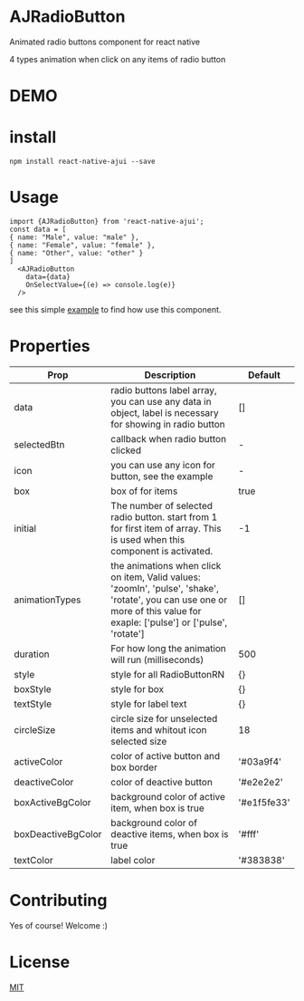 # AJRadioButton
Animated radio buttons component for react native

4 types animation when click on any items of radio button


# DEMO



# install
    npm install react-native-ajui --save
    
# Usage
    import {AJRadioButton} from 'react-native-ajui';
    const data = [
    { name: "Male", value: "male" }, 
    { name: "Female", value: "female" }, 
    { name: "Other", value: "other" }
    ]   
      <AJRadioButton
        data={data}
        OnSelectValue={(e) => console.log(e)}
      />

see this simple [example](https://github.com/sramezani/radio-buttons-react-native/blob/master/example/index.js) to find how use this component.

# Properties

| Prop  | Description | Default |
| ------------- | ------------- | ------------- |
| data  | radio buttons label array, you can use any data in object, label is necessary for showing in radio button | [] |
| selectedBtn  | callback when radio button clicked | - |
| icon  | you can use any icon for button, see the example | - |
| box  | box of for items  | true |
| initial  | The number of selected radio button. start from 1 for first item of array. This is used when this component is activated. | -1 |
| animationTypes  | the animations when click on item, Valid values: 'zoomIn', 'pulse', 'shake', 'rotate', you can use one or more of this value for exaple: ['pulse'] or ['pulse', 'rotate']  | [] |
| duration  | For how long the animation will run (milliseconds) | 500 |
| style  | style for all RadioButtonRN  | {} |
| boxStyle  | style for box  | {} |
| textStyle  | style for label text  | {} |
| circleSize  | circle size for unselected items and whitout icon selected size | 18 |
| activeColor  | color of active button and box border  | '#03a9f4' |
| deactiveColor  | color of deactive button  | '#e2e2e2' |
| boxActiveBgColor  | background color of active item, when box is true | '#e1f5fe33' |
| boxDeactiveBgColor  | background color of deactive items, when box is true  | '#fff' |
| textColor  | label color  | '#383838' |

# Contributing
Yes of course! Welcome :)

# License
[MIT](https://github.com/sramezani/radio-buttons-react-native/blob/master/LICENSE)
